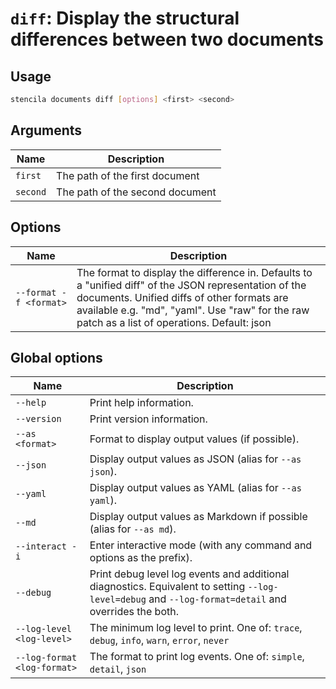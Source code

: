 <!-- Generated from doc comments in Rust. Do not edit. -->

# `diff`: Display the structural differences between two documents

## Usage

```sh
stencila documents diff [options] <first> <second>
```

## Arguments

| Name     | Description                     |
| -------- | ------------------------------- |
| `first`  | The path of the first document  |
| `second` | The path of the second document |

## Options

| Name                   | Description                                                                                                                                                                                                                                           |
| ---------------------- | ----------------------------------------------------------------------------------------------------------------------------------------------------------------------------------------------------------------------------------------------------- |
| `--format -f <format>` | The format to display the difference in. Defaults to a "unified diff" of the JSON representation of the documents. Unified diffs of other formats are available e.g. "md", "yaml". Use "raw" for the raw patch as a list of operations. Default: json |

## Global options

| Name                        | Description                                                                                                                                          |
| --------------------------- | ---------------------------------------------------------------------------------------------------------------------------------------------------- |
| `--help`                    | Print help information.                                                                                                                              |
| `--version`                 | Print version information.                                                                                                                           |
| `--as <format>`             | Format to display output values (if possible).                                                                                                       |
| `--json`                    | Display output values as JSON (alias for `--as json`).                                                                                               |
| `--yaml`                    | Display output values as YAML (alias for `--as yaml`).                                                                                               |
| `--md`                      | Display output values as Markdown if possible (alias for `--as md`).                                                                                 |
| `--interact -i`             | Enter interactive mode (with any command and options as the prefix).                                                                                 |
| `--debug`                   | Print debug level log events and additional diagnostics. Equivalent to setting `--log-level=debug` and `--log-format=detail` and overrides the both. |
| `--log-level <log-level>`   | The minimum log level to print. One of: `trace`, `debug`, `info`, `warn`, `error`, `never`                                                           |
| `--log-format <log-format>` | The format to print log events. One of: `simple`, `detail`, `json`                                                                                   |
